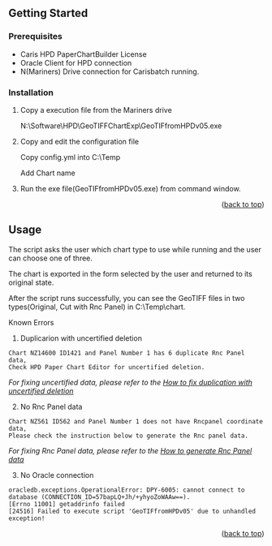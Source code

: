 
<!-- GETTING STARTED -->
## Getting Started

### Prerequisites

* Caris HPD PaperChartBuilder License 
* Oracle Client for HPD connection
* N(Mariners) Drive connection for Carisbatch running.

### Installation

1. Copy a execution file from the Mariners drive
   
   N:\Software\HPD\GeoTIFFChartExp\GeoTIFfromHPDv05.exe
   
2. Copy and edit the configuration file
   
   Copy config.yml into C:\Temp

   Add Chart name
   
4. Run the exe file(GeoTIFfromHPDv05.exe) from command window.

<p align="right">(<a href="#readme-top">back to top</a>)</p>



<!-- USAGE EXAMPLES -->
## Usage
The script asks the user which chart type to use while running and the user can choose one of three.

The chart is exported in the form selected by the user and returned to its original state.

After the script runs successfully, you can see the GeoTIFF files in two types(Original, Cut with Rnc Panel) in C:\Temp\chart.

Known Errors
1. Duplicarion with uncertified deletion
 ```
Chart NZ14600 ID1421 and Panel Number 1 has 6 duplicate Rnc Panel data,
Check HPD Paper Chart Editor for uncertified deletion.
 ```
 _For fixing uncertified data, please refer to the [How to fix duplication with uncertified deletion ](https://toitutewhenua.atlassian.net/wiki/spaces/LI/pages/647528462/How+to+fix+duplication+with+uncertified+deletion.)_


2. No Rnc Panel data
 ```
Chart NZ561 ID562 and Panel Number 1 does not have Rncpanel coordinate data,
Please check the instruction below to generate the Rnc panel data.
```
 _For fixing Rnc Panel data, please refer to the [How to generate Rnc Panel data](https://toitutewhenua.atlassian.net/wiki/spaces/LI/pages/643760129/How+to+generate+Rnc+panel+data.)_

3. No Oracle connection
```
oracledb.exceptions.OperationalError: DPY-6005: cannot connect to database (CONNECTION_ID=57bapLQ+Jh/+yhyoZoWAAw==).
[Errno 11001] getaddrinfo failed
[24516] Failed to execute script 'GeoTIFfromHPDv05' due to unhandled exception!
```

<p align="right">(<a href="#readme-top">back to top</a>)</p>
